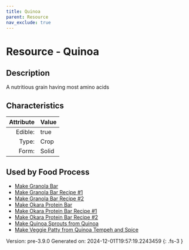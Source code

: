 ```yaml
---
title: Quinoa
parent: Resource
nav_exclude: true
---
```

# Resource - Quinoa

## Description
A nutritious grain&#10;&#9;&#9;having most amino acids

## Characteristics

| Attribute      | Value |
|--------:|:------|
|Edible:|true|
|Type:|Crop|
|Form:|Solid|
 



    
## Used by Food Process

- [Make Granola Bar](../food/make-granola-bar.html)
- [Make Granola Bar Recipe #1](../food/make-granola-bar-recipe--1.html)
- [Make Granola Bar Recipe #2](../food/make-granola-bar-recipe--2.html)
- [Make Okara Protein Bar](../food/make-okara-protein-bar.html)
- [Make Okara Protein Bar Recipe #1](../food/make-okara-protein-bar-recipe--1.html)
- [Make Okara Protein Bar Recipe #2](../food/make-okara-protein-bar-recipe--2.html)
- [Make Quinoa Sprouts from Quinoa](../food/make-quinoa-sprouts-from-quinoa.html)
- [Make Veggie Patty from Quinoa Tempeh and Spice](../food/make-veggie-patty-from-quinoa-tempeh-and-spice.html)


Version: pre-3.9.0 Generated on: 2024-12-01T19:57:19.2243459
{: .fs-3 }
